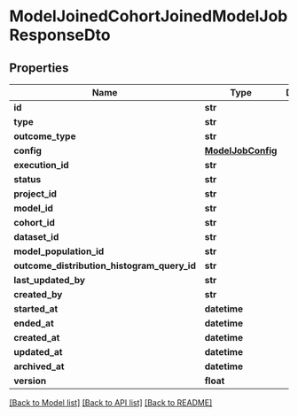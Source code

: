 # ModelJoinedCohortJoinedModelJobResponseDto

## Properties
Name | Type | Description | Notes
------------ | ------------- | ------------- | -------------
**id** | **str** |  | [optional] 
**type** | **str** |  | 
**outcome_type** | **str** |  | [optional] 
**config** | [**ModelJobConfig**](ModelJobConfig.md) |  | [optional] 
**execution_id** | **str** |  | [optional] 
**status** | **str** |  | [optional] 
**project_id** | **str** |  | 
**model_id** | **str** |  | 
**cohort_id** | **str** |  | [optional] 
**dataset_id** | **str** |  | [optional] 
**model_population_id** | **str** |  | [optional] 
**outcome_distribution_histogram_query_id** | **str** |  | [optional] 
**last_updated_by** | **str** |  | [optional] 
**created_by** | **str** |  | [optional] 
**started_at** | **datetime** |  | [optional] 
**ended_at** | **datetime** |  | [optional] 
**created_at** | **datetime** |  | [optional] 
**updated_at** | **datetime** |  | [optional] 
**archived_at** | **datetime** |  | [optional] 
**version** | **float** |  | [optional] 

[[Back to Model list]](../README.md#documentation-for-models) [[Back to API list]](../README.md#documentation-for-api-endpoints) [[Back to README]](../README.md)

